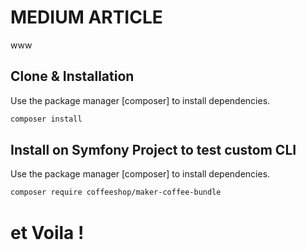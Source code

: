 # MEDIUM ARTICLE

www

## Clone & Installation

Use the package manager [composer] to install dependencies.

```bash
composer install
```

## Install on Symfony Project to test custom CLI

Use the package manager [composer] to install dependencies.

```bash
composer require coffeeshop/maker-coffee-bundle
```

# et Voila !
